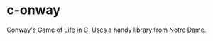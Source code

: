 c-onway
=======

Conway's Game of Life in C.
Uses a handy library from [Notre Dame](http://www3.nd.edu/~dthain/courses/cse20211/fall2013/gfx/).
